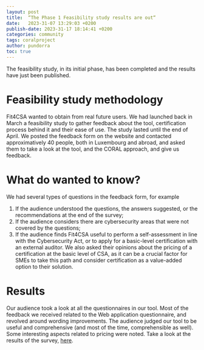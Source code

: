 ```yaml
---
layout: post
title:  “The Phase 1 Feasibility study results are out“
date:   2023-31-07 13:29:03 +0200
publish-date: 2023-31-17 18:14:41 +0200
categories: community
tags: coralproject
author: pundorra
toc: true
---
```


The feasibility study, in its initial phase, has been completed and the results have just been published.

# Feasibility study methodology 

Fit4CSA wanted to obtain from real future users. We had launched back in March a feasibility study to gather feedback about the tool, certification process behind it and their ease of use. The study lasted until the end of April.  We posted the feedback form on the website and contacted approximatively 40 people, both in Luxembourg and abroad, and asked them to take a look at the tool, and the CORAL approach, and give us feedback.

# What do wanted to know?
We had several types of questions in the feedback form, for example
1. If the audience understood the questions, the answers suggested, or the recommendations at the end of the survey;
2. If the audience considers there are cybersecurity areas that were not covered by the questions;
3. If the audience finds Fit4CSA useful to perform a self-assessment in line with the Cybersecurity Act, or to apply for a basic-level certification with an external auditor.
We also asked their opinions about the pricing of a certification at the basic level of CSA, as it can be a crucial factor for SMEs to take this path and consider certification as a value-added option to their solution.

# Results
Our audience took a look at all the questionnaires in our tool. Most of the feedback we received related to the Web application questionnaire, and revolved around wording improvements. The audience judged our tool to be useful and comprehensive (and most of the time, comprehensible as well). Some interesting aspects related to pricing were noted. 
Take a look at the results of the survey, [here](/assets/docs/CORAL-FeasibilityStudyReport-v1.0.pdf).


